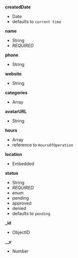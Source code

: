 **createdDate**  
-  Date  
-  defaults to `current time`  
  
**name**  
-  String  
- *REQUIRED*  
  
**phone**  
-  String  
  
**website**  
-  String  
  
**categories**  
-  Array  
  
**avatarURL**  
-  String  
  
**hours**  
-  Array  
-  reference to `HoursOfOperation`  
  
**location**  
-  Embedded  
  
**status**  
-  String  
- *REQUIRED*  
-  enum  
  - pending  
  - approved  
  - denied  
-  defaults to `pending`  
  
**_id**  
-  ObjectID  
  
**__v**  
-  Number  
  
